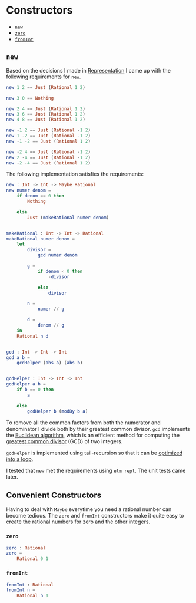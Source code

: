 # Constructors

- [`new`](#new)
- [`zero`](#zero)
- [`fromInt`](#fromint)

## `new`

Based on the decisions I made in [Representation](./representation.md) I came up with the following requirements for `new`.

```elm
new 1 2 == Just (Rational 1 2)

new 3 0 == Nothing

new 2 4 == Just (Rational 1 2)
new 3 6 == Just (Rational 1 2)
new 4 8 == Just (Rational 1 2)

new -1 2 == Just (Rational -1 2)
new 1 -2 == Just (Rational -1 2)
new -1 -2 == Just (Rational 1 2)

new -2 4 == Just (Rational -1 2)
new 2 -4 == Just (Rational -1 2)
new -2 -4 == Just (Rational 1 2)
```

The following implementation satisfies the requirements:

```elm
new : Int -> Int -> Maybe Rational
new numer denom =
    if denom == 0 then
        Nothing

    else
        Just (makeRational numer denom)


makeRational : Int -> Int -> Rational
makeRational numer denom =
    let
        divisor =
            gcd numer denom

        g =
            if denom < 0 then
                -divisor

            else
                divisor

        n =
            numer // g

        d =
            denom // g
    in
    Rational n d


gcd : Int -> Int -> Int
gcd a b =
    gcdHelper (abs a) (abs b)


gcdHelper : Int -> Int -> Int
gcdHelper a b =
    if b == 0 then
        a

    else
        gcdHelper b (modBy b a)
```

To remove all the common factors from both the numerator and denominator I divide both by their greatest common divisor. `gcd` implements the [Euclidean algorithm](https://en.wikipedia.org/wiki/Euclidean_algorithm), which is an efficient method for computing the [greatest common divisor](https://en.wikipedia.org/wiki/Greatest_common_divisor) (GCD) of two integers.

`gcdHelper` is implemented using tail-recursion so that it can be [optimized into a loop](https://functional-programming-in-elm.netlify.app/recursion/tail-call-elimination.html).

I tested that `new` met the requirements using `elm repl`. The unit tests came later.

## Convenient Constructors

Having to deal with `Maybe` everytime you need a rational number can become tedious. The `zero` and `fromInt` constructors make it quite easy to create the rational numbers for zero and the other integers.

### `zero`

```elm
zero : Rational
zero =
    Rational 0 1
```

### `fromInt`

```elm
fromInt : Rational
fromInt n =
    Rational n 1
```
